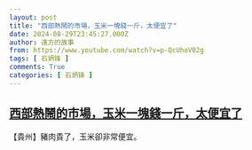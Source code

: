 ```yaml
---
layout: post
title: "西部熱鬧的市場，玉米一塊錢一斤，太便宜了"
date: 2024-08-29T23:45:27.000Z
author: 遠方的故事
from: https://www.youtube.com/watch?v=p-QcUhoV02g
tags: [ 石炳锋 ]
comments: True
categories: [ 石炳锋 ]
---
```

<!--1724975127000-->
[西部熱鬧的市場，玉米一塊錢一斤，太便宜了](https://www.youtube.com/watch?v=p-QcUhoV02g)
------

<div>
【貴州】豬肉貴了，玉米卻非常便宜。
</div>
